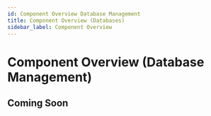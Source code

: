 ```yaml
---
id: Component Overview Database Management
title: Component Overview (Databases)
sidebar_label: Component Overview
---
```


# Component Overview (Database Management)

## Coming Soon
